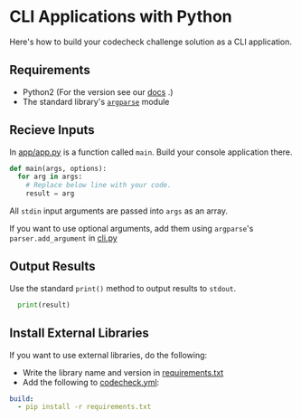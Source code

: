 # CLI Applications with Python

Here's how to build your codecheck challenge solution as a CLI application.  

## Requirements

- Python2 (For the version see our [docs](https://code-check.github.io/docs/en/reference_users/#serverside-language-and-tool-versions) .)
- The standard library's [`argparse`](https://docs.python.org/2.7/library/argparse.html) module

## Recieve Inputs

In [app/app.py](app/app.py) is a function called `main`.
Build your console application there.  

``` python
def main(args, options):
  for arg in args:
    # Replace below line with your code.
    result = arg
```

All `stdin` input arguments are passed into `args` as an array.  

If you want to use optional arguments, add them using `argparse`'s `parser.add_argument` in [cli.py](cli.py)

## Output Results
Use the standard `print()` method to output results to `stdout`.

``` python
  print(result)
```

## Install External Libraries
If you want to use external libraries, do the following:

- Write the library name and version in [requirements.txt](requirements.txt)
- Add the following to [codecheck.yml](codecheck.yml):

``` yaml
build:
  - pip install -r requirements.txt
```
